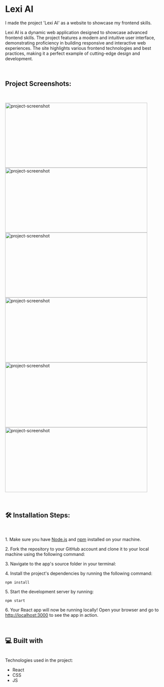 # Lexi AI

<p id="description">I made the project 'Lexi AI' as a website to showcase my frontend skills. </br>
<p>
Lexi AI is a dynamic web application designed to showcase advanced frontend skills. The project features a modern and intuitive user interface, demonstrating proficiency in building responsive and interactive web experiences. The site highlights various frontend technologies and best practices, making it a perfect example of cutting-edge design and development.</p>
</br>
<h2>Project Screenshots:</h2>
</br>
<p>
<img src="https://github.com/user-attachments/assets/82249a2b-28a8-4585-b850-a60d19f602f0" alt="project-screenshot" width="460" height="210/">

<img src="https://github.com/user-attachments/assets/7e5e58cb-3853-41c1-9872-a480865f20fd" alt="project-screenshot" width="460" height="210/">

<img src="https://github.com/user-attachments/assets/3dfd2362-e036-4a7e-aa28-f6a225fe4085" alt="project-screenshot" width="460" height="210/">

<img src="https://github.com/user-attachments/assets/52adf1b9-6be6-459c-8df2-1ea8261a6942" alt="project-screenshot" width="460" height="210/">

<img src="https://github.com/user-attachments/assets/e86837e0-80a8-49c0-9b2f-6ea4018c5507" alt="project-screenshot" width="460" height="210/">

<img src="https://github.com/user-attachments/assets/63e8ab34-71f0-41cc-bc7f-6d2d69373b24" alt="project-screenshot" width="460" height="210/">

</p>
  
</br>

<h2>🛠️ Installation Steps:</h2>
</br>
<p>1. Make sure you have <a href="https://nodejs.org/en/download/">Node.js</a> and <a href="https://www.npmjs.com/get-npm">npm</a> installed on your machine.</p>

<p>2. Fork the repository to your GitHub account and clone it to your local machine using the following command:</p>

<p>3. Navigate to the app's source folder in your terminal:</p>


<p>4. Install the project's dependencies by running the following command:</p>

```
npm install
```

<p>5. Start the development server by running:</p>

```
npm start
```

<p>6. Your React app will now be running locally! Open your browser and go to <a href="http://localhost:3000">http://localhost:3000</a> to see the app in action.</p>

  
 </br>
<h2>💻 Built with</h2>
</br>
Technologies used in the project:

*   React
*   CSS
*   JS

